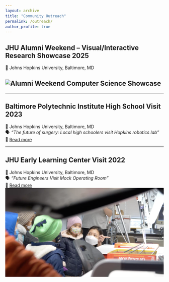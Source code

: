 ```yaml
---
layout: archive
title: "Community Outreach"
permalink: /outreach/
author_profile: true
---
```


## JHU Alumni Weekend – Visual/Interactive Research Showcase 2025

📍 Johns Hopkins University, Baltimore, MD

<!-- 🔗 [Read more](LINK_TO_SHOWCASE_PAGE) -->

## <img src="/images/alumni_weekend_showcase2025.PNG" alt="Alumni Weekend Computer Science Showcase" width="600"/>

---

## Baltimore Polytechnic Institute High School Visit 2023

📍 Johns Hopkins University, Baltimore, MD  
🗣️ _“The future of surgery: Local high schoolers visit Hopkins robotics lab”_  
🔗 [Read more](https://www.cs.jhu.edu/news/the-future-of-surgery-local-high-schoolers-visit-hopkins-robotics-lab/)

<!-- <img src="/images/polytech_visit2023.jpg" alt="Baltimore Polytechnic Institute High School Visit 2023" width="600"/> -->

---

## JHU Early Learning Center Visit 2022

📍 Johns Hopkins University, Baltimore, MD  
🗣️ _“Future Engineers Visit Mock Operating Room”_  
🔗 [Read more](https://hub.jhu.edu/gallery/2022/12/12/mock-er-early-learning-center/)  
<img src="/images/early_learning_visit2022.png" alt="JHU Early Learning Center Visit 2022" width="600"/>
